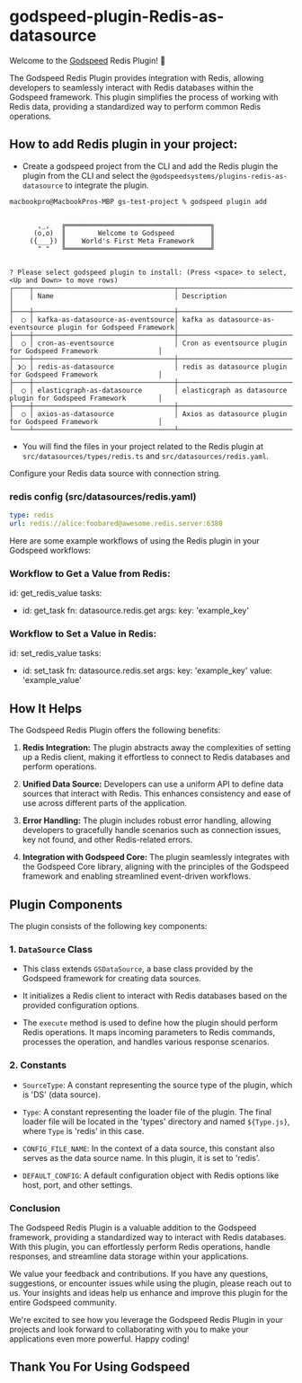 # godspeed-plugin-Redis-as-datasource


Welcome to the [Godspeed](https://www.godspeed.systems/) Redis Plugin! 🚀

The Godspeed Redis Plugin provides integration with Redis, allowing developers to seamlessly interact with Redis databases within the Godspeed framework. This plugin simplifies the process of working with Redis data, providing a standardized way to perform common Redis operations.


## How to add Redis plugin in your project:
- Create a godspeed project from the CLI and add the Redis plugin the plugin from the CLI and select the `@godspeedsystems/plugins-redis-as-datasource` to integrate the plugin.

```
macbookpro@MacbookPros-MBP gs-test-project % godspeed plugin add   


       ,_,   ╔════════════════════════════════════╗
      (o,o)  ║        Welcome to Godspeed         ║
     ({___}) ║    World's First Meta Framework    ║
       " "   ╚════════════════════════════════════╝


? Please select godspeed plugin to install: (Press <space> to select, <Up and Down> to move rows)
┌────┬───────────────────────────────────┬─────────────────────────────────────────────────────────────────┐
│    │ Name                              │ Description                                                     │
├────┼───────────────────────────────────┼─────────────────────────────────────────────────────────────────┤
│  ◯ │ kafka-as-datasource-as-eventsource│ kafka as datasource-as-eventsource plugin for Godspeed Framework│
├────┼───────────────────────────────────┼─────────────────────────────────────────────────────────────────┤
│  ◯ │ cron-as-eventsource               │ Cron as eventsource plugin for Godspeed Framework               │
├────┼───────────────────────────────────┼─────────────────────────────────────────────────────────────────┤
│ ❯◯ │ redis-as-datasource               │ redis as datasource plugin for Godspeed Framework               │
├────┼───────────────────────────────────┼─────────────────────────────────────────────────────────────────┤
│  ◯ │ elasticgraph-as-datasource        │ elasticgraph as datasource plugin for Godspeed Framework        │
├────┼───────────────────────────────────┼─────────────────────────────────────────────────────────────────┤
│  ◯ │ axios-as-datasource               │ Axios as datasource plugin for Godspeed Framework               │
└────┴───────────────────────────────────┴─────────────────────────────────────────────────────────────────┘

```
- You will find the files in your project related to the Redis plugin at `src/datasources/types/redis.ts` and `src/datasources/redis.yaml`.

Configure your Redis data source with connection string. 
### redis config (src/datasources/redis.yaml)
```yaml
type: redis
url: redis://alice:foobared@awesome.redis.server:6380

```
Here are some example workflows of using the Redis plugin in your Godspeed workflows:

### Workflow to Get a Value from Redis:

id: get_redis_value
tasks:
  - id: get_task
    fn: datasource.redis.get
    args:
      key: 'example_key'

### Workflow to Set a Value in Redis:

id: set_redis_value
tasks:
  - id: set_task
    fn: datasource.redis.set
    args:
      key: 'example_key'
      value: 'example_value'

## How It Helps

The Godspeed Redis Plugin offers the following benefits:

1. **Redis Integration:** The plugin abstracts away the complexities of setting up a Redis client, making it effortless to connect to Redis databases and perform operations.

2. **Unified Data Source:** Developers can use a uniform API to define data sources that interact with Redis. This enhances consistency and ease of use across different parts of the application.

3. **Error Handling:** The plugin includes robust error handling, allowing developers to gracefully handle scenarios such as connection issues, key not found, and other Redis-related errors.

4. **Integration with Godspeed Core:** The plugin seamlessly integrates with the Godspeed Core library, aligning with the principles of the Godspeed framework and enabling streamlined event-driven workflows.

## Plugin Components

The plugin consists of the following key components:

### 1. `DataSource` Class

- This class extends `GSDataSource`, a base class provided by the Godspeed framework for creating data sources.

- It initializes a Redis client to interact with Redis databases based on the provided configuration options.

- The `execute` method is used to define how the plugin should perform Redis operations. It maps incoming parameters to Redis commands, processes the operation, and handles various response scenarios.

### 2. Constants

- `SourceType`: A constant representing the source type of the plugin, which is 'DS' (data source).

- `Type`: A constant representing the loader file of the plugin. The final loader file will be located in the 'types' directory and named `${Type.js}`, where `Type` is 'redis' in this case.

- `CONFIG_FILE_NAME`: In the context of a data source, this constant also serves as the data source name. In this plugin, it is set to 'redis'.

- `DEFAULT_CONFIG`: A default configuration object with Redis options like host, port, and other settings.


### Conclusion

The Godspeed Redis Plugin is a valuable addition to the Godspeed framework, providing a standardized way to interact with Redis databases. With this plugin, you can effortlessly perform Redis operations, handle responses, and streamline data storage within your applications.

We value your feedback and contributions. If you have any questions, suggestions, or encounter issues while using the plugin, please reach out to us. Your insights and ideas help us enhance and improve this plugin for the entire Godspeed community.

We're excited to see how you leverage the Godspeed Redis Plugin in your projects and look forward to collaborating with you to make your applications even more powerful. Happy coding!



## Thank You For Using Godspeed 
